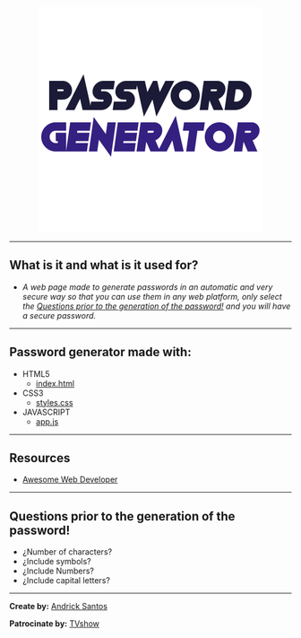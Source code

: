 <div align="center">
<img width="400px;" src="img/password-generator.png" alt="Password Generator">       
</div>

---
##  What is it and what is it used for?
-   _A web page made to generate passwords in an automatic and very secure way so that you can use them in any web platform, only select the [Questions prior to the generation of the password!](#Questions-prior-to-the-generation-of-the-password!) and you will have a secure password._
---
##  Password generator made with:
-   HTML5
    - [index.html](https://github.com/andricksantos/password-generator/blob/master/index.html)
-   CSS3 
    - [styles.css](https://github.com/andricksantos/password-generator/blob/master/css/estilos.css)
-   JAVASCRIPT
    - [app.js](https://github.com/andricksantos/password-generator/tree/master/js)
---
##  Resources
-   [Awesome Web Developer](https://andricksantos.github.io/awesome-web-development/ (A curated list of impressive framework, libraries, software and resources for your project on web development.))    
---
##  Questions prior to the generation of the password!
-   ¿Number of characters?
-   ¿Include symbols?
-   ¿Include Numbers?
-   ¿Include capital letters?
---
**Create by:** [Andrick Santos](https://andricksantos.github.io/ (UX UI designer | Full Stack Developer | Graphic Designer . 💻😍✨))

**Patrocinate by:** [TVshow](https://www.youtube.com/channel/UCepbBv6NUBPnPAJyZqSiWWQ?sub_confirmation=1 (TVshow | Entertainment Channel))


